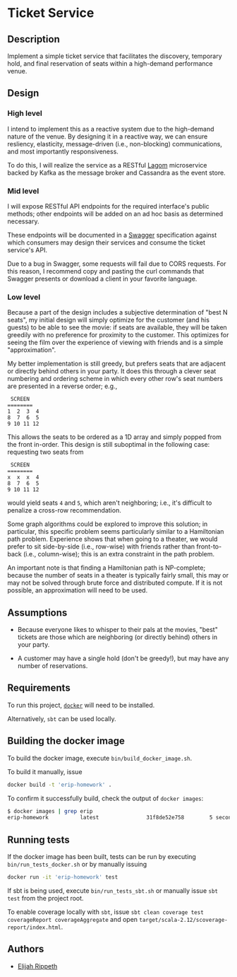 # Ticket Service

## Description

Implement a simple ticket service that facilitates the discovery, temporary hold, and final reservation of seats within a high-demand performance venue.

## Design

### High level

I intend to implement this as a reactive system due to the high-demand nature of the venue. By designing it in a reactive way, we can ensure resliency, elasticity, message-driven (i.e., non-blocking) communications, and most importantly responsiveness.

To do this, I will realize the service as a RESTful [Lagom](https://www.lagomframework.com/) microservice backed by Kafka as the message broker and Cassandra as the event store.

### Mid level

I will expose RESTful API endpoints for the required interface's public methods; other endpoints will be added on an ad hoc basis as determined necessary.

These endpoints will be documented in a [Swagger](https://swagger.io/) specification against which consumers may design their services and consume the ticket service's API.

Due to a bug in Swagger, some requests will fail due to CORS requests. For this reason, I recommend copy and pasting the curl commands that Swagger presents or download a client in your favorite language.

### Low level

Because a part of the design includes a subjective determination of "best N seats", my initial design will simply optimize for the customer (and his guests) to be able to see the movie: if seats are available, they will be taken greedily with no preference for proximity to the customer. This optimizes for seeing the film over the experience of viewing with friends and is a simple "approximation".

My better implementation is still greedy, but prefers seats that are adjacent or directly behind others in your party. It does this through a clever seat numbering and ordering scheme in which every other row's seat numbers are presented in a reverse order; e.g.,

```
 SCREEN
========
1  2  3  4
8  7  6  5
9 10 11 12
```

This allows the seats to be ordered as a 1D array and simply popped from the front in-order. This design is still suboptimal in the following case: requesting two seats from

```
 SCREEN
========
x  x  x  4
8  7  6  5
9 10 11 12
```

would yield seats `4` and `5`, which aren't neighboring; i.e., it's difficult to penalize a cross-row recommendation.

Some graph algorithms could be explored to improve this solution; in particular, this specific problem seems particularly similar to a Hamiltonian path problem. Experience shows that when going to a theater, we would prefer to sit side-by-side (i.e., row-wise) with friends rather than front-to-back (i.e., column-wise); this is an extra constraint in the path problem.

An important note is that finding a Hamiltonian path is NP-complete; because the number of seats in a theater is typically fairly small, this may or may not be solved through brute force and distributed compute. If it is not possible, an approximation will need to be used.

## Assumptions

- Because everyone likes to whisper to their pals at the movies, "best" tickets are those which are neighboring (or directly behind) others in your party. 

- A customer may have a single hold (don't be greedy!), but may have any number of reservations. 

## Requirements

To run this project, [`docker`](https://docs.docker.com/install/) will need to be installed.

Alternatively, `sbt` can be used locally.

## Building the docker image

To build the docker image, execute `bin/build_docker_image.sh`.

To build it manually, issue

```sh 
docker build -t 'erip-homework' .
```

To confirm it successfully build, check the output of `docker images`:

```sh 
$ docker images | grep erip
erip-homework          latest               31f8de52e758        5 seconds ago       765MB
```

## Running tests

If the docker image has been built, tests can be run by executing `bin/run_tests_docker.sh` or by 
manually issuing

```sh
docker run -it 'erip-homework' test
```

If sbt is being used, execute `bin/run_tests_sbt.sh` or manually issue `sbt test` from the project root.

To enable coverage locally with `sbt`, issue `sbt clean coverage test coverageReport coverageAggregate` and open `target/scala-2.12/scoverage-report/index.html`.

## Authors

- [Elijah Rippeth](mailto:elijah.rippeth@gmail.com)
